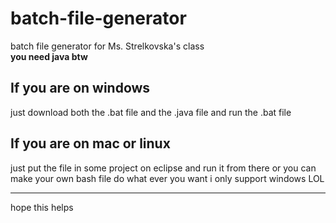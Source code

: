 # batch-file-generator
batch file generator for Ms. Strelkovska's class\
**you need java btw**

## If you are on windows
just download both the .bat file and the .java file and run the .bat file

## If you are on mac or linux
just put the file in some project on eclipse and run it from there
or you can make your own bash file
do what ever you want i only support windows LOL

---
hope this helps

